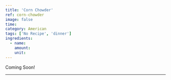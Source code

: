 ```yaml
---
title: 'Corn Chowder'
ref: corn-chowder
image: false
time: 
category: American
tags: ['No Recipe', 'dinner']
ingredients:
  - name: 
    amount: 
    unit: 
---
```


Coming Soon!

---

